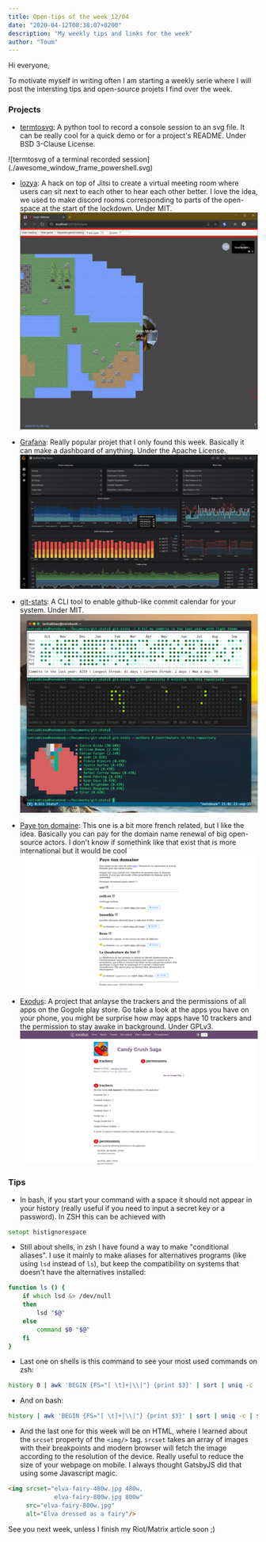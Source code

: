 ```yaml
---
title: Open-tips of the week 12/04
date: "2020-04-12T08:38:07+0200"
description: "My weekly tips and links for the week"
author: "Toum"
---
```


Hi everyone,

To motivate myself in writing often I am starting a weekly serie where I will 
post the intersting tips and open-source projets I find over the week.

### Projects

- [termtosvg](https://github.com/nbedos/termtosvg): A python tool to record a console session to an svg file. It can be really cool for a quick demo or for a project's README. Under BSD 3-Clause License.<br/>
<picture style="display: flex; width: 100%; justify-content: center; align-items: center">
![termtosvg of a terminal recorded session](./awesome_window_frame_powershell.svg)
</picture>

- [lozya](https://github.com/capnmidnight/lozya): A hack on top of Jitsi to create a virtual meeting room where users can sit next to each other to hear each other better. I love the idea, we used to make discord rooms corresponding to parts of the open-space at the start of the lockdown. Under MIT.
![lozya example showing a jitsi room with a rpg-like board to move around the room](./lozya.png)

- [Grafana](https://github.com/grafana/grafana): Really popular projet that I only found this week. Basically it can make a dashboard of anything. Under the Apache License.
![Gafana dashboard with loads of graphs](./grafana.png)

- [git-stats](https://github.com/IonicaBizau/git-stats): A CLI tool to enable github-like commit calendar for your system. Under MIT.
![Terminal with 2 commit calendars](./git-status.png)

- [Paye ton domaine](https://rednegra.net/payetondomaine/): This one is a bit more french related, but I like the idea. Basically you can pay for the domain name renewal of big open-source actors. I don't know if somethink like that exist that is more international but it would be cool
![Screenshot of https://rednegra.net/payetondomaine/ with 4 projects waiting for domain renewal](./paye-ton-domaine.png)
- [Exodus](https://reports.exodus-privacy.eu.org/en/): A project that anlayse the trackers and the permissions of all apps on the Gogole play store. Go take a look at the apps you have on your phone, you might be surprise how may apps have 10 trackers and the permission to stay awake in background. Under GPLv3.
![Screenshot of Exodus' report on Candy Crush Saga](./candy-crush-exodus.png)

### Tips

- In bash, if you start your command with a space it should not appear in your history (really useful if you need to input a secret key or a password). In ZSH this can be achieved with 
 ```zsh
 setopt histignorespace
 ```
- Still about shells, in zsh I have found a way to make "conditional aliases". I use it mainly to make aliases for alternatives programs (like using `lsd` instead of `ls`), but keep the compatibility on systems that doesn't have the alternatives installed:
```zsh
function ls () {
    if which lsd &> /dev/null
    then
        lsd "$@"
    else
        command $0 "$@"
    fi
}
```

- Last one on shells is this command to see your most used commands on zsh:
```zsh
history 0 | awk 'BEGIN {FS="[ \t]+|\\|"} {print $3}' | sort | uniq -c | sort -nr | head -n 15
```
- And on bash:
```bash
history | awk 'BEGIN {FS="[ \t]+|\\|"} {print $3}' | sort | uniq -c | sort -nr | head -n 15
```

- And the last one for this week will be on HTML, where I learned about the `srcset` property of the `<img/>` tag. `srcset` takes an array of images with their breakpoints and modern browser will fetch the image according to the resolution of the device. Really useful to reduce the size of your webpage on mobile. I always thought GatsbyJS did that using some Javascript magic.
```html
<img srcset="elva-fairy-480w.jpg 480w,
             elva-fairy-800w.jpg 800w"
     src="elva-fairy-800w.jpg"
     alt="Elva dressed as a fairy"/>
```

See you next week, unless I finish my Riot/Matrix article soon ;)
